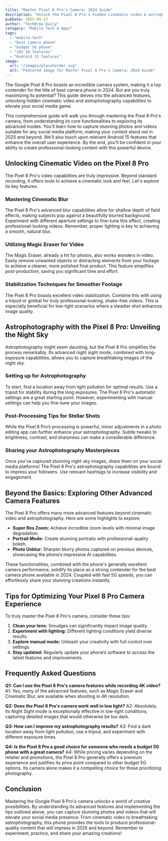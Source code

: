 ```yaml
---
title: "Master Pixel 8 Pro's Camera: 2024 Guide"
description: "Unlock the Pixel 8 Pro's hidden cinematic video & astrophotography features! Learn how to capture stunning social media content with this best camera phone.  A complete guide to mastering its advanced capabilities. Read now!"
pubDate: 2025-09-13
author: "TechBrew Daily"
category: "Mobile Tech & Apps"
tags:
  - "mobile-tech"
  - "best camera phone"
  - "budget 5G phone"
  - "iOS 18 features"
  - "Android 15 features"
image:
  url: "/images/placeholder.svg"
  alt: "Featured image for Master Pixel 8 Pro's Camera: 2024 Guide"
---
```


The Google Pixel 8 Pro boasts an incredible camera system, making it a top contender for the title of best camera phone in 2024.  But are you truly maximizing its potential? This guide delves into the advanced features, unlocking hidden cinematic video and astrophotography capabilities to elevate your social media game.

This comprehensive guide will walk you through mastering the Pixel 8 Pro's camera, from understanding its core functionalities to exploring its advanced modes. You'll learn how to capture stunning photos and videos suitable for any social media platform, making your content stand out in 2025 and beyond.  We'll also touch upon relevant Android 15 features that enhance the overall user experience.  By the end, you'll be confident in your ability to create professional-looking content with this powerful device.

## Unlocking Cinematic Video on the Pixel 8 Pro

The Pixel 8 Pro's video capabilities are truly impressive.  Beyond standard recording, it offers tools to achieve a cinematic look and feel.  Let's explore its key features.

### Mastering Cinematic Blur

The Pixel 8 Pro's advanced blur capabilities allow for shallow depth of field effects, making subjects pop against a beautifully blurred background.  Experiment with different aperture settings to fine-tune this effect, creating professional-looking videos.  Remember, proper lighting is key to achieving a smooth, natural blur.

### Utilizing Magic Eraser for Video

The Magic Eraser, already a hit for photos, also works wonders in video.  Easily remove unwanted objects or distracting elements from your footage to achieve a cleaner, more polished final product. This feature simplifies post-production, saving you significant time and effort.

###  Stabilization Techniques for Smoother Footage

The Pixel 8 Pro boasts excellent video stabilization. Combine this with using a tripod or gimbal for truly professional-looking, shake-free videos.  This is especially beneficial for low-light scenarios where a steadier shot enhances image quality.


## Astrophotography with the Pixel 8 Pro: Unveiling the Night Sky

Astrophotography might seem daunting, but the Pixel 8 Pro simplifies the process remarkably. Its advanced night sight mode, combined with long-exposure capabilities, allows you to capture breathtaking images of the night sky.

###  Setting up for Astrophotography

To start, find a location away from light pollution for optimal results.  Use a tripod for stability during the long exposures.  The Pixel 8 Pro's automatic settings are a great starting point. However, experimenting with manual settings can help you fine-tune your images.

###  Post-Processing Tips for Stellar Shots

While the Pixel 8 Pro’s processing is powerful, minor adjustments in a photo editing app can further enhance your astrophotography.  Subtle tweaks to brightness, contrast, and sharpness can make a considerable difference.

### Sharing your Astrophotography Masterpieces

Once you've captured stunning night sky images, share them on your social media platforms! The Pixel 8 Pro's astrophotography capabilities are bound to impress your followers.  Use relevant hashtags to increase visibility and engagement.


## Beyond the Basics: Exploring Other Advanced Camera Features

The Pixel 8 Pro offers many more advanced features beyond cinematic video and astrophotography.  Here are some highlights to explore:

* **Super Res Zoom:** Achieve incredible zoom levels with minimal image degradation.
* **Portrait Mode:** Create stunning portraits with professional-quality bokeh.
* **Photo Unblur:** Sharpen blurry photos captured on previous devices, showcasing the phone’s impressive AI capabilities.

These functionalities, combined with the phone's generally excellent camera performance, solidify its place as a strong contender for the best camera phone available in 2024.  Coupled with fast 5G speeds, you can effortlessly share your stunning creations instantly.



##  Tips for Optimizing Your Pixel 8 Pro Camera Experience

To truly master the Pixel 8 Pro's camera, consider these tips:

1. **Clean your lens:** Smudges can significantly impact image quality.
2. **Experiment with lighting:** Different lighting conditions yield diverse results.
3. **Explore manual mode:** Unleash your creativity with full control over settings.
4. **Stay updated:** Regularly update your phone’s software to access the latest features and improvements.


## Frequently Asked Questions

**Q1:  Can I use the Pixel 8 Pro's camera features while recording 4K video?**  A1: Yes, many of the advanced features, such as Magic Eraser and Cinematic Blur, are available when shooting in 4K resolution.

**Q2: Does the Pixel 8 Pro's camera work well in low light?** A2: Absolutely.  Its Night Sight mode is exceptionally effective in low-light conditions, capturing detailed images that would otherwise be too dark.

**Q3:  How can I improve my astrophotography results?** A3:  Find a dark location away from light pollution, use a tripod, and experiment with different exposure times.

**Q4: Is the Pixel 8 Pro a good choice for someone who needs a budget 5G phone with a great camera?**  A4: While pricing varies depending on the retailer and promotions, the Pixel 8 Pro generally offers a premium experience and justifies its price point compared to other budget 5G options.  Its camera alone makes it a compelling choice for those prioritizing photography.

## Conclusion

Mastering the Google Pixel 8 Pro's camera unlocks a world of creative possibilities.  By understanding its advanced features and implementing the tips outlined above, you can capture stunning photos and videos that will elevate your social media presence.  From cinematic video to breathtaking astrophotography, this phone provides the tools to produce professional-quality content that will impress in 2025 and beyond. Remember to experiment, practice, and share your amazing creations!